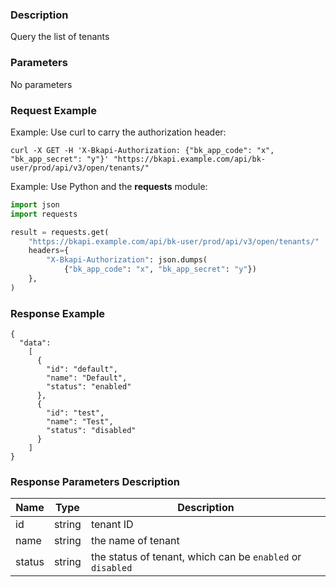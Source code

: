 ### Description

Query the list of tenants

### Parameters

No parameters

### Request Example

Example: Use curl to carry the authorization header:
```shell
curl -X GET -H 'X-Bkapi-Authorization: {"bk_app_code": "x", "bk_app_secret": "y"}' "https://bkapi.example.com/api/bk-user/prod/api/v3/open/tenants/"
```
Example: Use Python and the **requests** module:
``` python
import json
import requests

result = requests.get(
    "https://bkapi.example.com/api/bk-user/prod/api/v3/open/tenants/"
    headers={
        "X-Bkapi-Authorization": json.dumps(
            {"bk_app_code": "x", "bk_app_secret": "y"})
    },
)
```

### Response Example

```json5
{
  "data":
    [
      {
        "id": "default",
        "name": "Default",
        "status": "enabled"
      },
      {
        "id": "test",
        "name": "Test",
        "status": "disabled"
      }
    ]
}
```

### Response Parameters Description

| Name | Type | Description                                                |
|------|------|------------------------------------------------------------|
| id   | string | tenant ID                                                  |
| name | string | the name of tenant                                         |
| status | string | the status of tenant, which can be `enabled` or `disabled` |
